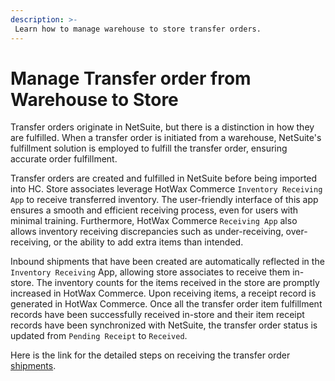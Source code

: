 ```yaml
---
description: >-
 Learn how to manage warehouse to store transfer orders.
---
```



# Manage Transfer order from Warehouse to Store

Transfer orders originate in NetSuite, but there is a distinction in how they are fulfilled. When a transfer order is initiated from a warehouse, NetSuite's fulfillment solution is employed to fulfill the transfer order, ensuring accurate order fulfillment.

Transfer orders are created and fulfilled in NetSuite before being imported into HC. Store associates leverage HotWax Commerce `Inventory Receiving App` to receive transferred inventory. The user-friendly interface of this app ensures a smooth and efficient receiving process, even for users with minimal training. Furthermore, HotWax Commerce `Receiving App` also allows inventory receiving discrepancies such as under-receiving, over-receiving, or the ability to add extra items than intended.

Inbound shipments that have been created are automatically reflected in the `Inventory Receiving` App, allowing store associates to receive them in-store. The inventory counts for the items received in the store are promptly increased in HotWax Commerce. Upon receiving items, a receipt record is generated in HotWax Commerce. Once all the transfer order item fulfillment records have been successfully received in-store and their item receipt records have been synchronized with NetSuite, the transfer order status is updated from `Pending Receipt` to `Received`.

Here is the link for the detailed steps on receiving the transfer order [shipments](https://docs.hotwax.co/user-guides/inventory/receiving/receiving). 
